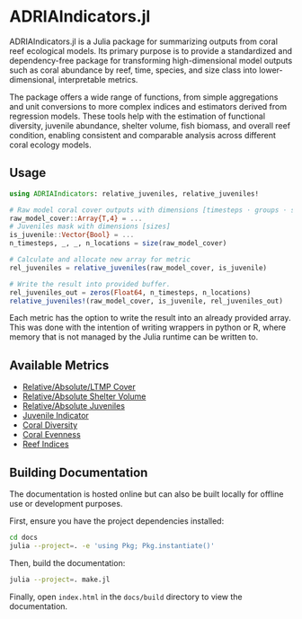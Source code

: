 # ADRIAIndicators.jl

ADRIAIndicators.jl is a Julia package for summarizing outputs from coral reef ecological
models. Its primary purpose is to provide a standardized and dependency-free package for
transforming high-dimensional model outputs such as coral abundance by reef, time,
species, and size class into lower-dimensional, interpretable metrics.

The package offers a wide range of functions, from simple aggregations and unit
conversions to more complex indices and estimators derived from regression models.
These tools help with the estimation of functional diversity, juvenile abundance,
shelter volume, fish biomass, and overall reef condition, enabling consistent and
comparable analysis across different coral ecology models.


## Usage

```julia
using ADRIAIndicators: relative_juveniles, relative_juveniles!

# Raw model coral cover outputs with dimensions [timesteps ⋅ groups ⋅ sizes ⋅ locations]
raw_model_cover::Array{T,4} = ...
# Juveniles mask with dimensions [sizes]
is_juvenile::Vector{Bool} = ...
n_timesteps, _, _, n_locations = size(raw_model_cover)

# Calculate and allocate new array for metric
rel_juveniles = relative_juveniles(raw_model_cover, is_juvenile)

# Write the result into provided buffer.
rel_juveniles_out = zeros(Float64, n_timesteps, n_locations)
relative_juveniles!(raw_model_cover, is_juvenile, rel_juveniles_out)
```

Each metric has the option to write the result into an already provided array. This was done
with the intention of writing wrappers in python or R, where memory that is not managed by
the Julia runtime can be written to.

## Available Metrics

- [Relative/Absolute/LTMP Cover](@ref "Cover Metrics")
- [Relative/Absolute Shelter Volume](@ref "Metrics")
- [Relative/Absolute Juveniles](@ref "Juvenile Metrics")
- [Juvenile Indicator](@ref "Juvenile Metrics")
- [Coral Diversity](@ref "Metrics")
- [Coral Evenness](@ref "Metrics")
- [Reef Indices](@ref "Reef Indices")

## Building Documentation

The documentation is hosted online but can also be built locally for offline use or development purposes.

First, ensure you have the project dependencies installed:
```bash
cd docs
julia --project=. -e 'using Pkg; Pkg.instantiate()'
```

Then, build the documentation:
```bash
julia --project=. make.jl
```

Finally, open `index.html` in the `docs/build` directory to view the documentation.
